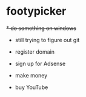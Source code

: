# footypicker

~~* do something on windows~~
* still trying to figure out git

* register domain
* sign up for Adsense
* make money
* buy YouTube
